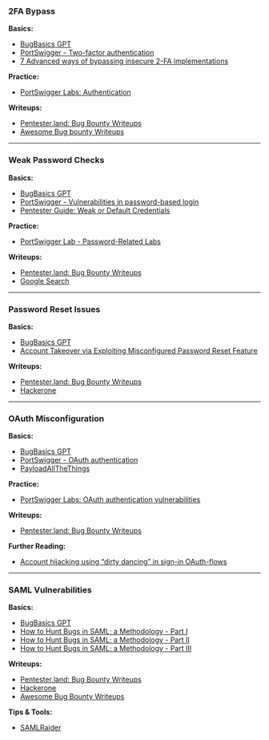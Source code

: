 


### 2FA Bypass

**Basics:**  
- [BugBasics GPT](https://chatgpt.com/g/g-689d9ac4c3348191829547dd84ee8964-bugbasics-gpt)  
- [PortSwigger - Two-factor authentication](https://portswigger.net/web-security/authentication/multi-factor)  
- [7 Advanced ways of bypassing insecure 2-FA implementations](https://www.intigriti.com/researchers/blog/hacking-tools/broken-authentication-7-advanced-ways-of-bypassing-insecure-2-fa-implementations)

**Practice:**  
- [PortSwigger Labs: Authentication](https://portswigger.net/web-security/all-labs#authentication)  


**Writeups:**  
- [Pentester.land: Bug Bounty Writeups](https://pentester.land/writeups/)  
- [Awesome Bug bounty Writeups](https://github.com/devanshbatham/Awesome-Bugbounty-Writeups#2fa-related-issues)


---

### Weak Password Checks

**Basics:**  
- [BugBasics GPT](https://chatgpt.com/g/g-689d9ac4c3348191829547dd84ee8964-bugbasics-gpt)  
- [PortSwigger - Vulnerabilities in password-based login](https://portswigger.net/web-security/authentication/password-based)  
- [Pentester Guide: Weak or Default Credentials](https://www.cobalt.io/blog/weak-or-default-credentials)

**Practice:**  
- [PortSwigger Lab - Password-Related Labs](https://portswigger.net/web-security/all-labs#authentication)

**Writeups:**  
- [Pentester.land: Bug Bounty Writeups](https://pentester.land/writeups/)  
- [Google Search](https://www.google.com/search?q=access+admin+panel+weak+password+writeup)


---

### Password Reset Issues

**Basics:**  
- [BugBasics GPT](https://chatgpt.com/g/g-689d9ac4c3348191829547dd84ee8964-bugbasics-gpt)  
- [Account Takeover via Exploiting Misconfigured Password Reset Feature](https://speakerdeck.com/tuhin1729/account-takeover-via-exploiting-misconfigured-password-reset-feature)


**Writeups:**  
- [Pentester.land: Bug Bounty Writeups](https://pentester.land/writeups/)  
- [Hackerone](https://hackerone.com/hacktivity/overview?queryString=password+reset+AND+severity_rating%3A%28%22Medium%22+OR+%22High%22+OR+%22Critical%22%29+AND+disclosed%3Atrue&sortField=latest_disclosable_activity_at&sortDirection=DESC&pageIndex=0)


---

### OAuth Misconfiguration

**Basics:**  
- [BugBasics GPT](https://chatgpt.com/g/g-689d9ac4c3348191829547dd84ee8964-bugbasics-gpt)  
- [PortSwigger - OAuth authentication](https://portswigger.net/web-security/oauth)  
- [PayloadAllTheThings](https://github.com/swisskyrepo/PayloadsAllTheThings/blob/master/OAuth%20Misconfiguration/README.md)

**Practice:**  
- [PortSwigger Labs: OAuth authentication vulnerabilities](https://portswigger.net/web-security/all-labs#oauth-authentication)  

**Writeups:**  
- [Pentester.land: Bug Bounty Writeups](https://pentester.land/writeups/)  


**Further Reading:**  
- [Account hijacking using “dirty dancing” in sign-in OAuth-flows](https://labs.detectify.com/writeups/account-hijacking-using-dirty-dancing-in-sign-in-oauth-flows/)  



---
### SAML Vulnerabilities

**Basics:**  
- [BugBasics GPT](https://chatgpt.com/g/g-689d9ac4c3348191829547dd84ee8964-bugbasics-gpt)  
- [How to Hunt Bugs in SAML; a Methodology - Part I](https://epi052.gitlab.io/notes-to-self/blog/2019-03-07-how-to-test-saml-a-methodology/)
- [How to Hunt Bugs in SAML; a Methodology - Part II](https://epi052.gitlab.io/notes-to-self/blog/2019-03-13-how-to-test-saml-a-methodology-part-two/)
- [How to Hunt Bugs in SAML; a Methodology - Part III](https://epi052.gitlab.io/notes-to-self/blog/2019-03-16-how-to-test-saml-a-methodology-part-three/)

**Writeups:**  
- [Pentester.land: Bug Bounty Writeups](https://pentester.land/writeups/)  
- [Hackerone](https://hackerone.com/hacktivity/overview?queryString=SAML+AND+severity_rating%3A%28%22Medium%22+OR+%22High%22+OR+%22Critical%22%29+AND+disclosed%3Atrue&sortField=latest_disclosable_activity_at&sortDirection=DESC&pageIndex=0)
- [Awesome Bug Bounty Writeups](https://github.com/devanshbatham/Awesome-Bugbounty-Writeups#authentication-bypass)


**Tips & Tools:**  
- [SAMLRaider](https://github.com/CompassSecurity/SAMLRaider)



